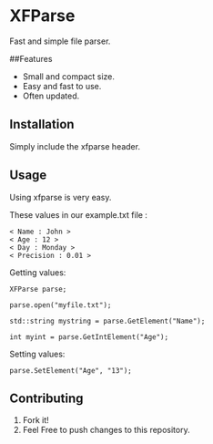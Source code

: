 # XFParse

Fast and simple file parser.

##Features
* Small and compact size.
* Easy and fast to use.
* Often updated.

## Installation

Simply include the xfparse header.

## Usage

Using xfparse is very easy.

These values in our example.txt file :
```
< Name : John >
< Age : 12 >
< Day : Monday >
< Precision : 0.01 >
```

Getting values:

```
XFParse parse;

parse.open("myfile.txt");

std::string mystring = parse.GetElement("Name");

int myint = parse.GetIntElement("Age");
```

Setting values:

```
parse.SetElement("Age", "13");
```

## Contributing

1. Fork it!
2. Feel Free to push changes to this repository.